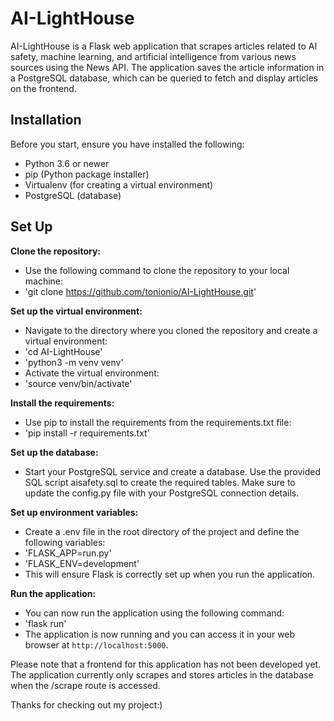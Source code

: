 # AI-LightHouse 

AI-LightHouse is a Flask web application that scrapes articles related to AI safety, machine learning, and artificial intelligence from various news sources using the News API. The application saves the article information in a PostgreSQL database, which can be queried to fetch and display articles on the frontend.

## Installation

Before you start, ensure you have installed the following:
- Python 3.6 or newer
- pip (Python package installer)
- Virtualenv (for creating a virtual environment)
- PostgreSQL (database)

## Set Up

**Clone the repository:**
- Use the following command to clone the repository to your local machine:
- 'git clone https://github.com/tonionio/AI-LightHouse.git'


**Set up the virtual environment:**
 - Navigate to the directory where you cloned the repository and create a virtual environment:
 - 'cd AI-LightHouse'
 - 'python3 -m venv venv'
 - Activate the virtual environment:
 - 'source venv/bin/activate'


**Install the requirements:**
- Use pip to install the requirements from the requirements.txt file:
- 'pip install -r requirements.txt'


**Set up the database:**
- Start your PostgreSQL service and create a database. Use the provided SQL script aisafety.sql to create the required tables. Make sure to update the config.py file with your PostgreSQL connection details.


**Set up environment variables:**
- Create a .env file in the root directory of the project and define the following variables:
- 'FLASK_APP=run.py'
- 'FLASK_ENV=development'
- This will ensure Flask is correctly set up when you run the application.


**Run the application:**
- You can now run the application using the following command:
- 'flask run'
- The application is now running and you can access it in your web browser at `http://localhost:5000`.

Please note that a frontend for this application has not been developed yet. The application currently only scrapes and stores articles in the database when the /scrape route is accessed.

Thanks for checking out my project:)


